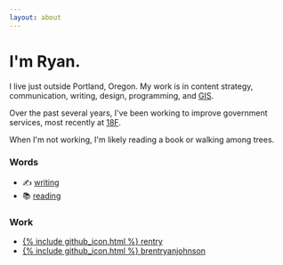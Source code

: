```yaml
---
layout: about
---
```


# I'm Ryan.

I live just outside Portland, Oregon. My work is in content strategy, communication, writing, design, programming, and [GIS](https://en.wikipedia.org/wiki/Geographic_information_science).

Over the past several years, I've been working to improve government services, most recently at [18F](https://18f.gsa.gov/).

When I'm not working, I'm likely reading a book or walking among trees.

### Words
<ul class="contact-list">
<li>✍️ <a href="/posts">writing</a></li>
<li>📚 <a href="/books">reading</a></li>
</ul>

### Work
<ul class="contact-list">
<li><a href="https://github.com/rentry">{% include github_icon.html %} rentry</a></li>
<li><a href="https://github.com/brentryanjohnson">{% include github_icon.html %} brentryanjohnson</a></li>
</ul>